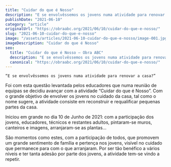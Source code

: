 ```yaml
---
title: "Cuidar do que é Nosso"
description: "E se envolvêssemos os jovens numa atividade para renovar a casa?"
publishDate: "2021-06-10"
category: "article"
originalUrl: "https://obraabc.org/2021/06/10/cuidar-do-que-e-nosso/"
slug: "2021-06-10-cuidar-do-que-e-nosso"
image: "/assets/articles/2021-06-10-cuidar-do-que-e-nosso/image-001.jpg"
imageDescription: "Cuidar do que é Nosso"
seo:
  title: "Cuidar do que é Nosso – Obra ABC"
  description: "E se envolvêssemos os jovens numa atividade para renovar a casa?"
  canonical: "https://obraabc.org/2021/06/10/cuidar-do-que-e-nosso/"
---
```



	“E se envolvêssemos os jovens numa atividade para renovar a casa?”

Foi com esta questão levantada pelos educadores que numa reunião de equipas se decidiu avançar com a atividade “Cuidar do que é Nosso”. Com o grande objetivo de envolver os jovens no cuidado da casa, tal como o nome sugere, a atividade consiste em reconstruir e requalificar pequenas partes da casa.

Iniciou em grande no dia 10 de Junho de 2021: com a participação dos jovens, educadores, técnicos e restantes adultos, pintaram-se muros, canteiros e imagens, arranjaram-se as plantas…

São momentos como estes, com a participação de todos, que promovem um grande sentimento de família e pertença nos jovens, visível no cuidado que permanece para com o que arranjaram. Por ser tão benéfico a vários níveis e ter tanta adesão por parte dos jovens, a atividade tem-se vindo a repetir.
